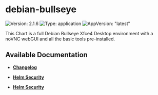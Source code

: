 # debian-bullseye

![Version: 2.1.6](https://img.shields.io/badge/Version-2.1.6-informational?style=flat-square) ![Type: application](https://img.shields.io/badge/Type-application-informational?style=flat-square) ![AppVersion: "latest"](https://img.shields.io/badge/AppVersion-"latest"-informational?style=flat-square)

This Chart is a full Debian Bullseye Xfce4 Desktop environment with a noVNC webGUI and all the basic tools pre-installed.

## Available Documentation

- [**Changelog**](CHANGELOG)

- [**Helm Security**](container-security)

- [**Helm Security**](helm-security)

